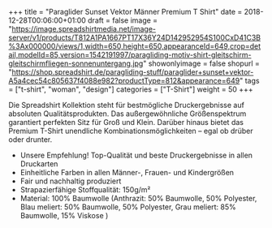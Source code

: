 +++
title = "Paraglider Sunset Vektor Männer Premium T Shirt"
date = 2018-12-28T00:06:00+01:00
draft = false
image = "https://image.spreadshirtmedia.net/image-server/v1/products/T812A1PA1667PT17X36Y24D142952954S100CxD41C3B%3Ax000000/views/1,width=650,height=650,appearanceId=649,crop=detail,modelId=85,version=1542191997/paragliding-motiv-shirt-gleitschirm-gleitschirmfliegen-sonnenuntergang.jpg"
showonlyimage = false
shopurl = "https://shop.spreadshirt.de/paragliding-stuff/paraglider+sunset+vektor-A5a4cec54c805637f4088e982?productType=812&appearance=649"
tags = ["t-shirt", "woman", "design"]
categories = ["T-Shirt"]
weight = 50
+++

Die Spreadshirt Kollektion steht f&#xFC;r bestm&#xF6;gliche Druckergebnisse auf absoluten Qualit&#xE4;tsprodukten. Das au&#xDF;ergew&#xF6;hnliche Gr&#xF6;&#xDF;enspektrum garantiert perfekten Sitz f&#xFC;r Gro&#xDF; und Klein. 
Dar&#xFC;ber hinaus bietet das Premium T-Shirt unendliche Kombinationsm&#xF6;glichkeiten &#x2013; egal ob dr&#xFC;ber oder drunter.
<ul class="listMCE">
<li>Unsere Empfehlung! Top-Qualit&#xE4;t und beste Druckergebnisse in allen Druckarten</li>
<li>Einheitliche Farben in allen M&#xE4;nner-, Frauen- und Kindergr&#xF6;&#xDF;en</li>
<li>Fair und nachhaltig produziert </li>
<li>Strapazierf&#xE4;hige Stoffqualit&#xE4;t: 150g/m&#xB2;</li>
<li>Material: 100% Baumwolle (Anthrazit: 50% Baumwolle, 50% Polyester, Blau meliert: 50% Baumwolle, 50% Polyester, Grau meliert: 85% Baumwolle, 15% Viskose )</li>
</ul>